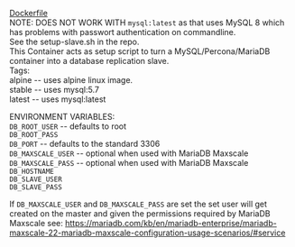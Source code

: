 [Dockerfile](https://github.com/AppleFoxUser42/dbslave_setup)  
NOTE: DOES NOT WORK WITH `mysql:latest` as that uses MySQL 8 which has problems with passwort authentication on commandline.  
See the setup-slave.sh in the repo.  
This Container acts as setup script to turn a MySQL/Percona/MariaDB container into a database replication slave.  
Tags:  
alpine -- uses alpine linux image.  
stable -- uses mysql:5.7  
latest -- uses mysql:latest  
  
ENVIRONMENT VARIABLES:  
`DB_ROOT_USER`  -- defaults to root  
`DB_ROOT_PASS`  
`DB_PORT`  -- defaults to the standard 3306  
`DB_MAXSCALE_USER` -- optional when used with MariaDB Maxscale  
`DB_MAXSCALE_PASS` -- optional when used with MariaDB Maxscale  
`DB_HOSTNAME`  
`DB_SLAVE_USER`  
`DB_SLAVE_PASS`  


If `DB_MAXSCALE_USER` and `DB_MAXSCALE_PASS` are set the set user will get created  on the master and given the permissions required by MariaDB Maxscale
see: https://mariadb.com/kb/en/mariadb-enterprise/mariadb-maxscale-22-mariadb-maxscale-configuration-usage-scenarios/#service

